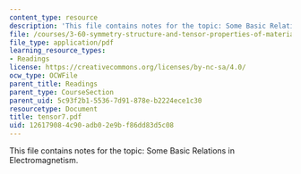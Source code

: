 ```yaml
---
content_type: resource
description: 'This file contains notes for the topic: Some Basic Relations in Electromagnetism.'
file: /courses/3-60-symmetry-structure-and-tensor-properties-of-materials-fall-2005/126179084c90adb02e9bf86dd83d5c08_tensor7.pdf
file_type: application/pdf
learning_resource_types:
- Readings
license: https://creativecommons.org/licenses/by-nc-sa/4.0/
ocw_type: OCWFile
parent_title: Readings
parent_type: CourseSection
parent_uid: 5c93f2b1-5536-7d91-878e-b2224ece1c30
resourcetype: Document
title: tensor7.pdf
uid: 12617908-4c90-adb0-2e9b-f86dd83d5c08
---
```

This file contains notes for the topic: Some Basic Relations in Electromagnetism.